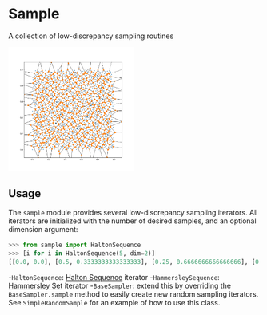 # Sample

A collection of low-discrepancy sampling routines

<img style="width: 50%" src="https://github.com/thetianshuhuang/sample/blob/master/voronoi.png">

## Usage

The ```sample``` module provides several low-discrepancy sampling iterators. All iterators are initialized with the number of desired samples, and an optional dimension argument:

```python
>>> from sample import HaltonSequence
>>> [i for i in HaltonSequence(5, dim=2)]
[[0.0, 0.0], [0.5, 0.3333333333333333], [0.25, 0.6666666666666666], [0.75, 0.1111111111111111], [0.125, 0.4444444444444444]]
```

-```HaltonSequence```: [Halton Sequence](https://en.wikipedia.org/wiki/Halton_sequence) iterator
-```HammersleySequence```: [Hammersley Set](https://en.wikipedia.org/wiki/Low-discrepancy_sequence#Hammersley_set) iterator
-```BaseSampler```: extend this by overriding the ```BaseSampler.sample``` method to easily create new random sampling iterators. See ```SimpleRandomSample``` for an example of how to use this class.
